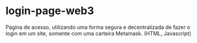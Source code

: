 # login-page-web3
Página de acesso, utilizando uma forma segura e  decentralizada de fazer o login em um site, somente com uma carteira Metamask. 
(HTML, Javascript)
